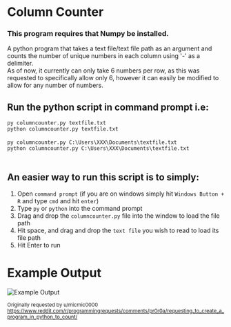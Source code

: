 # Column Counter
### This program requires that Numpy be installed. 
A python program that takes a text file/text file path as an argument and counts the number of unique numbers in each column using '-' as a delimiter. <br>
As of now, it currently can only take 6 numbers per row, as this was requested to specifically allow only 6, however it can easily be modified to allow for any number of numbers.


## Run the python script in command prompt i.e: <br> 
`py columncounter.py textfile.txt` <br>
`python columncounter.py textfile.txt` <br>
<br>
`py columncounter.py C:\Users\XXX\Documents\textfile.txt` <br>
`python columncounter.py C:\Users\XXX\Documents\textfile.txt` <br>
<br>
## An easier way to run this script is to simply: <br>
1. Open `command prompt` (if you are on windows simply hit `Windows Button + R` and type `cmd` and hit `enter`) <br>
2. Type `py` or `python` into the command prompt <br>
3. Drag and drop the `columncounter.py` file into the window to load the file path <br>
4. Hit space, and drag and drop the `text file` you wish to read to load its file path<br>
5. Hit Enter to run


# Example Output
![Example Output](https://i.ibb.co/yh6wWWH/example.png)

<sup>Originally requested by u/micmic0000 https://www.reddit.com/r/programmingrequests/comments/pr0r0a/requesting_to_create_a_program_in_python_to_count/</sup>
